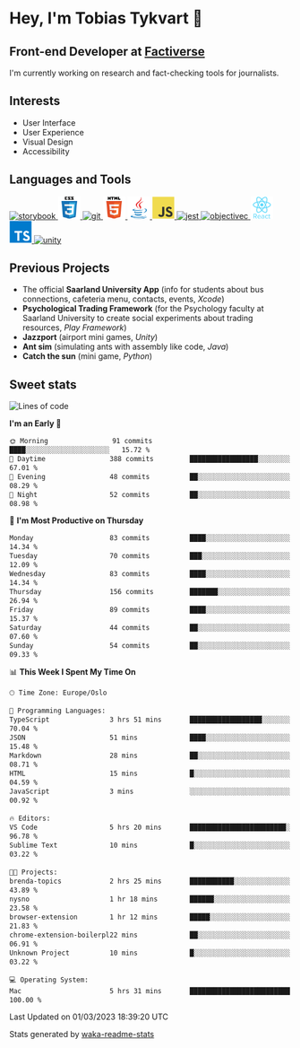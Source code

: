 # Hey, I'm Tobias Tykvart 🦉

## Front-end Developer at [Factiverse](https://www.factiverse.no/)

I'm currently working on research and fact-checking tools for journalists.

## Interests

- User Interface
- User Experience
- Visual Design
- Accessibility

## Languages and Tools

<!-- https://devicon.dev/ -->
<p align="left"> <a href="https://storybook.js.org/" target="_blank" rel="noreferrer"> <img src="https://cdn.jsdelivr.net/gh/devicons/devicon/icons/storybook/storybook-original.svg" alt="storybook" width="40" height="40"/> </a> <a href="https://www.w3schools.com/css/" target="_blank" rel="noreferrer"> <img src="https://raw.githubusercontent.com/devicons/devicon/master/icons/css3/css3-original-wordmark.svg" alt="css3" width="40" height="40"/> </a> <a href="https://git-scm.com/" target="_blank" rel="noreferrer"> <img src="https://www.vectorlogo.zone/logos/git-scm/git-scm-icon.svg" alt="git" width="40" height="40"/> </a> <a href="https://www.w3.org/html/" target="_blank" rel="noreferrer"> <img src="https://raw.githubusercontent.com/devicons/devicon/master/icons/html5/html5-original-wordmark.svg" alt="html5" width="40" height="40"/> </a> <a href="https://www.java.com" target="_blank" rel="noreferrer"> <img src="https://raw.githubusercontent.com/devicons/devicon/master/icons/java/java-original.svg" alt="java" width="40" height="40"/> </a> <a href="https://developer.mozilla.org/en-US/docs/Web/JavaScript" target="_blank" rel="noreferrer"> <img src="https://raw.githubusercontent.com/devicons/devicon/master/icons/javascript/javascript-original.svg" alt="javascript" width="40" height="40"/> </a> <a href="https://jestjs.io" target="_blank" rel="noreferrer"> <img src="https://www.vectorlogo.zone/logos/jestjsio/jestjsio-icon.svg" alt="jest" width="40" height="40"/> </a> <a href="https://developer.apple.com/library/archive/documentation/Cocoa/Conceptual/ProgrammingWithObjectiveC/Introduction/Introduction.html" target="_blank" rel="noreferrer"> <img src="https://www.vectorlogo.zone/logos/apple_objectivec/apple_objectivec-icon.svg" alt="objectivec" width="40" height="40"/> </a> <a href="https://reactjs.org/" target="_blank" rel="noreferrer"> <img src="https://raw.githubusercontent.com/devicons/devicon/master/icons/react/react-original-wordmark.svg" alt="react" width="40" height="40"/> </a> <a href="https://www.typescriptlang.org/" target="_blank" rel="noreferrer"> <img src="https://raw.githubusercontent.com/devicons/devicon/master/icons/typescript/typescript-original.svg" alt="typescript" width="40" height="40"/> </a> <a href="https://unity.com/" target="_blank" rel="noreferrer"> <img src="https://www.vectorlogo.zone/logos/unity3d/unity3d-icon.svg" alt="unity" width="40" height="40"/> </a> </p>

## Previous Projects

- The official **Saarland University App** (info for students about bus connections, cafeteria menu, contacts, events, _Xcode_)
- **Psychological Trading Framework** (for the Psychology faculty at Saarland University to create social experiments about trading resources, _Play Framework_)
- **Jazzport** (airport mini games, _Unity_)
- **Ant sim** (simulating ants with assembly like code, _Java_)
- **Catch the sun** (mini game, _Python_)

## Sweet stats

<!--START_SECTION:waka-->
![Lines of code](https://img.shields.io/badge/From%20Hello%20World%20I%27ve%20Written-1.7%20million%20lines%20of%20code-blue)

**I'm an Early 🐤** 

```text
🌞 Morning                91 commits          ████░░░░░░░░░░░░░░░░░░░░░   15.72 % 
🌆 Daytime                388 commits         █████████████████░░░░░░░░   67.01 % 
🌃 Evening                48 commits          ██░░░░░░░░░░░░░░░░░░░░░░░   08.29 % 
🌙 Night                  52 commits          ██░░░░░░░░░░░░░░░░░░░░░░░   08.98 % 
```
📅 **I'm Most Productive on Thursday** 

```text
Monday                   83 commits          ████░░░░░░░░░░░░░░░░░░░░░   14.34 % 
Tuesday                  70 commits          ███░░░░░░░░░░░░░░░░░░░░░░   12.09 % 
Wednesday                83 commits          ████░░░░░░░░░░░░░░░░░░░░░   14.34 % 
Thursday                 156 commits         ███████░░░░░░░░░░░░░░░░░░   26.94 % 
Friday                   89 commits          ████░░░░░░░░░░░░░░░░░░░░░   15.37 % 
Saturday                 44 commits          ██░░░░░░░░░░░░░░░░░░░░░░░   07.60 % 
Sunday                   54 commits          ██░░░░░░░░░░░░░░░░░░░░░░░   09.33 % 
```


📊 **This Week I Spent My Time On** 

```text
🕑︎ Time Zone: Europe/Oslo

💬 Programming Languages: 
TypeScript               3 hrs 51 mins       ██████████████████░░░░░░░   70.04 % 
JSON                     51 mins             ████░░░░░░░░░░░░░░░░░░░░░   15.48 % 
Markdown                 28 mins             ██░░░░░░░░░░░░░░░░░░░░░░░   08.71 % 
HTML                     15 mins             █░░░░░░░░░░░░░░░░░░░░░░░░   04.59 % 
JavaScript               3 mins              ░░░░░░░░░░░░░░░░░░░░░░░░░   00.92 % 

🔥 Editors: 
VS Code                  5 hrs 20 mins       ████████████████████████░   96.78 % 
Sublime Text             10 mins             █░░░░░░░░░░░░░░░░░░░░░░░░   03.22 % 

🐱‍💻 Projects: 
brenda-topics            2 hrs 25 mins       ███████████░░░░░░░░░░░░░░   43.89 % 
nysno                    1 hr 18 mins        ██████░░░░░░░░░░░░░░░░░░░   23.58 % 
browser-extension        1 hr 12 mins        █████░░░░░░░░░░░░░░░░░░░░   21.83 % 
chrome-extension-boilerpl22 mins             ██░░░░░░░░░░░░░░░░░░░░░░░   06.91 % 
Unknown Project          10 mins             █░░░░░░░░░░░░░░░░░░░░░░░░   03.22 % 

💻 Operating System: 
Mac                      5 hrs 31 mins       █████████████████████████   100.00 % 
```


 Last Updated on 01/03/2023 18:39:20 UTC
<!--END_SECTION:waka-->

Stats generated by [waka-readme-stats](https://github.com/anmol098/waka-readme-stats)
